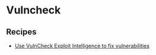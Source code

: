 # Vulncheck

## Recipes

* [Use VulnCheck Exploit Intelligence to fix vulnerabilities](./fixvulncheckvulnerabilities.md)


